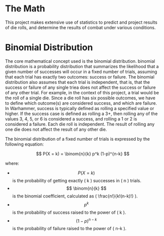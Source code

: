 # The Math
This project makes extensive use of statistics to predict and project results of die rolls, 
and determine the results of combat under various conditions.

# Binomial Distribution
The core mathematical concept used is the binomial distribution. binomial distribution is a probability 
distribution that summarizes the likelihood that a given number of successes will occur in a fixed number of 
trials, assuming that each trial has exactly two outcomes: success or failure. The binomial distribution also
assumes that each trial is independent, that is, that the success or failure of any single triea does not
affect the success or failure of any other trial. For example, in the context of this project, a trial would 
be the roll of a single die. Since a die roll has six possible outcomes, we have to define which outcome(s) 
are considered success, and which are failure. In Warhammer, success is typically defined as rolling a specified 
value or higher. If the success case is defined as rolling a 3+, then rolling any of the values 3, 4, 5, or 6 is 
considered a success, and rolling a 1 or 2 is considered a failure. Each die roll is independent. The result of
rolling any one die does not affect the result of any other die.

The binomial distribution of a fixed number of trials is expressed by the following equation:

$$ P(X = k) = \binom{n}{k} p^k (1-p)^{n-k} $$

where:

- $$ P(X = k) $$ is the probability of getting exactly \( k \) successes in \( n \) trials.
- $$ \binom{n}{k} $$ is the binomial coefficient, calculated as \( \frac{n!}{k!(n-k)!} \).
- $$ p^k $$ is the probability of success raised to the power of \( k \).
- $$ (1-p)^{n-k} $$ is the probability of failure raised to the power of \( n-k \).